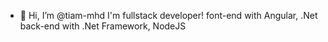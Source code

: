 - 👋 Hi, I’m @tiam-mhd
I'm fullstack developer!
font-end with Angular, .Net
back-end with .Net Framework, NodeJS
